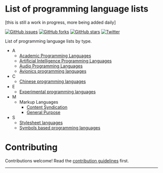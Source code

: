 # List of programming language lists
[this is still a work in progress, more being added daily]

[![GitHub issues](https://img.shields.io/github/issues/AnanthaRajuC/List-of-programming-languages-by-type.svg)](https://github.com/AnanthaRajuC/List-of-programming-languages-by-type/issues)
[![GitHub forks](https://img.shields.io/github/forks/AnanthaRajuC/List-of-programming-languages-by-type.svg)](https://github.com/AnanthaRajuC/List-of-programming-languages-by-type/network)
[![GitHub stars](https://img.shields.io/github/stars/AnanthaRajuC/List-of-programming-languages-by-type.svg)](https://github.com/AnanthaRajuC/List-of-programming-languages-by-type/stargazers)
[![Twitter](https://img.shields.io/twitter/url/https/github.com/AnanthaRajuC/List-of-programming-languages-by-type.svg?style=social)](https://twitter.com/intent/tweet?text=Wow:&url=%5Bobject%20Object%5D)

List of programming language lists by type.

- A
  - <a href="https://github.com/AnanthaRajuC/List-of-programming-language-lists/blob/master/Artificial%20Intelligence.md" target="_blank">Academic Programming Languages</a>
  - <a href="https://github.com/AnanthaRajuC/List-of-programming-languages-by-type/blob/master/Academic%20Programming%20Languages.md" target="_blank">Artificial Intelligence Programming Languages</a>
  - <a href="https://github.com/AnanthaRajuC/List-of-programming-language-lists/blob/master/Audio%20Programming%20Languages.md" target="_blank">Audio Programming Languages</a>
  - <a href="https://github.com/AnanthaRajuC/List-of-programming-languages-by-type/blob/master/Avionics%20Programming%20Languages.md" target="_blank">Avionics programming languages</a>
- C
  - <a href="https://github.com/AnanthaRajuC/List-of-programming-language-lists/blob/master/Chinese%20programming%20languages.md" target="_blank">Chinese programming languages</a>
- E
  - <a href="https://github.com/AnanthaRajuC/List-of-programming-languages-by-type/blob/master/Experimental%20programming%20languages.md" target="_blank">Experimental programming languages</a>
- M
  - Markup Languages
    - <a href="https://github.com/AnanthaRajuC/List-of-programming-language-lists/blob/master/Content%20Syndication.md" target="_blank">Content Syndication</a>
    - <a href="https://github.com/AnanthaRajuC/List-of-programming-language-lists/blob/master/Markup%20Language%20(General%20Purpose).md" target="_blank">General Purpose</a>
- S
  - <a href="https://github.com/AnanthaRajuC/List-of-programming-languages-by-type/blob/master/Stylesheet%20Languages.md" target="_blank">Stylesheet languages</a>
  - <a href="https://github.com/AnanthaRajuC/List-of-programming-language-lists/blob/master/Symbols%20based%20programming%20languages.md" target="_blank">Symbols based programming languages</a>

# Contributing

Contributions welcome! Read the [contribution guidelines](CONTRIBUTING.md) first.

---
